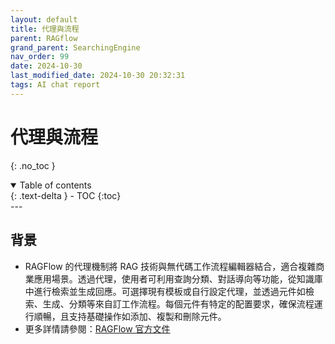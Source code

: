 ```yaml
---
layout: default
title: 代理與流程
parent: RAGflow
grand_parent: SearchingEngine
nav_order: 99
date: 2024-10-30 
last_modified_date: 2024-10-30 20:32:31
tags: AI chat report
---
```


# 代理與流程
{: .no_toc }

<details open markdown="block">
  <summary>
    Table of contents
  </summary>
  {: .text-delta }
- TOC
{:toc}
</details>
---

## 背景

- RAGFlow 的代理機制將 RAG 技術與無代碼工作流程編輯器結合，適合複雜商業應用場景。透過代理，使用者可利用查詢分類、對話導向等功能，從知識庫中進行檢索並生成回應。可選擇現有模板或自行設定代理，並透過元件如檢索、生成、分類等來自訂工作流程。每個元件有特定的配置要求，確保流程運行順暢，且支持基礎操作如添加、複製和刪除元件。
- 更多詳情請參閱：[RAGFlow 官方文件](https://ragflow.io/docs/dev/agent_introduction)

